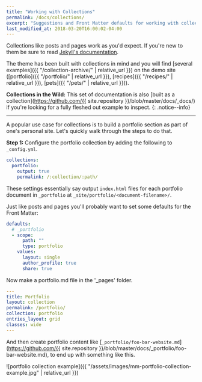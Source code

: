 ```yaml
---
title: "Working with Collections"
permalink: /docs/collections/
excerpt: "Suggestions and Front Matter defaults for working with collections."
last_modified_at: 2018-03-20T16:00:02-04:00
---
```


Collections like posts and pages work as you'd expect. If you're new to them be sure to read [Jekyll's documentation](https://jekyllrb.com/docs/collections/).

The theme has been built with collections in mind and you will find [several examples]({{ "/collection-archive/" | relative_url }}) on the demo site ([portfolio]({{ "/portfolio/" | relative_url }}), [recipes]({{ "/recipes/" | relative_url }}), [pets]({{ "/pets/" | relative_url }})). 

**Collections in the Wild:** This set of documentation is also [built as a collection](https://github.com/{{ site.repository }}/blob/master/docs/_docs/) if you're looking for a fully fleshed out example to inspect.
{: .notice--info}

---

A popular use case for collections is to build a portfolio section as part of one's personal site. Let's quickly walk through the steps to do that.

**Step 1:** Configure the portfolio collection by adding the following to `_config.yml`.

```yaml
collections:
  portfolio:
    output: true
    permalink: /:collection/:path/
```

These settings essentially say output `index.html` files for each portfolio document in `_portfolio` at `_site/portfolio/<document-filename>/`.

Just like posts and pages you'll probably want to set some defaults for the Front Matter:

```yaml
defaults:
  # _portfolio
  - scope:
      path: ""
      type: portfolio
    values:
      layout: single
      author_profile: true
      share: true
```

Now make a portfolio.md file in the '_pages' folder.

```yaml
---
title: Portfolio
layout: collection
permalink: /portfolio/
collection: portfolio
entries_layout: grid
classes: wide
---
```

And then create portfolio content like [`_portfolio/foo-bar-website.md`](https://github.com/{{ site.repository }}/blob/master/docs/_portfolio/foo-bar-website.md), to end up with something like this.

![portfolio collection example]({{ "/assets/images/mm-portfolio-collection-example.jpg" | relative_url }})
